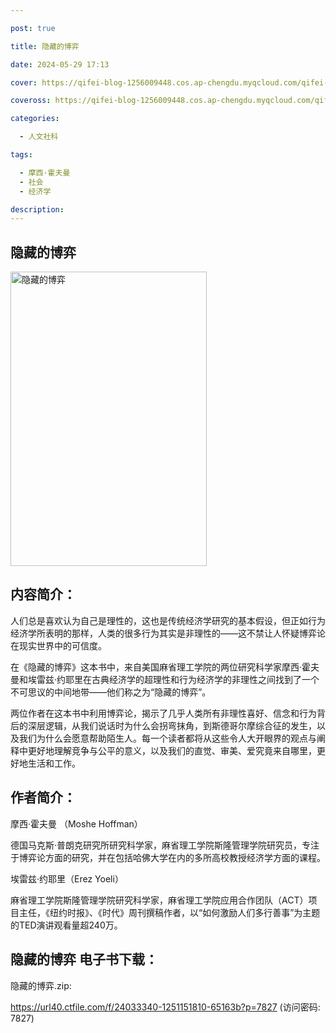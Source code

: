 ```yaml
---

post: true

title: 隐藏的博弈

date: 2024-05-29 17:13

cover: https://qifei-blog-1256009448.cos.ap-chengdu.myqcloud.com/qifei-blog/653f6bf1c458853aefa81d22.jpg

coveross: https://qifei-blog-1256009448.cos.ap-chengdu.myqcloud.com/qifei-blog/653f6bf1c458853aefa81d22.jpg

categories:

  - 人文社科

tags:

  - 摩西·霍夫曼
  - 社会
  - 经济学

description:
---
```


## 隐藏的博弈
<img alt="隐藏的博弈 " class="aligncenter loaded" data-was-processed="true" decoding="async" fetchpriority="high" height="471" src="https://qifei-blog-1256009448.cos.ap-chengdu.myqcloud.com/qifei-blog/653f6bf1c458853aefa81d22.jpg " style="cursor: zoom-in;" width="314"/>

## 内容简介：

人们总是喜欢认为自己是理性的，这也是传统经济学研究的基本假设，但正如行为经济学所表明的那样，人类的很多行为其实是非理性的——这不禁让人怀疑博弈论在现实世界中的可信度。

在《隐藏的博弈》这本书中，来自美国麻省理工学院的两位研究科学家摩西·霍夫曼和埃雷兹·约耶里在古典经济学的超理性和行为经济学的非理性之间找到了一个不可思议的中间地带——他们称之为“隐藏的博弈”。

两位作者在这本书中利用博弈论，揭示了几乎人类所有非理性喜好、信念和行为背后的深层逻辑，从我们说话时为什么会拐弯抹角，到斯德哥尔摩综合征的发生，以及我们为什么会愿意帮助陌生人。每一个读者都将从这些令人大开眼界的观点与阐释中更好地理解竞争与公平的意义，以及我们的直觉、审美、爱究竟来自哪里，更好地生活和工作。

## 作者简介：

摩西·霍夫曼 （Moshe Hoffman）

德国马克斯·普朗克研究所研究科学家，麻省理工学院斯隆管理学院研究员，专注于博弈论方面的研究，并在包括哈佛大学在内的多所高校教授经济学方面的课程。

埃雷兹·约耶里（Erez Yoeli）

麻省理工学院斯隆管理学院研究科学家，麻省理工学院应用合作团队（ACT）项目主任，《纽约时报》、《时代》周刊撰稿作者，以“如何激励人们多行善事”为主题的TED演讲观看量超240万。

## 隐藏的博弈 电子书下载：

隐藏的博弈.zip: 

https://url40.ctfile.com/f/24033340-1251151810-65163b?p=7827 (访问密码: 7827)
